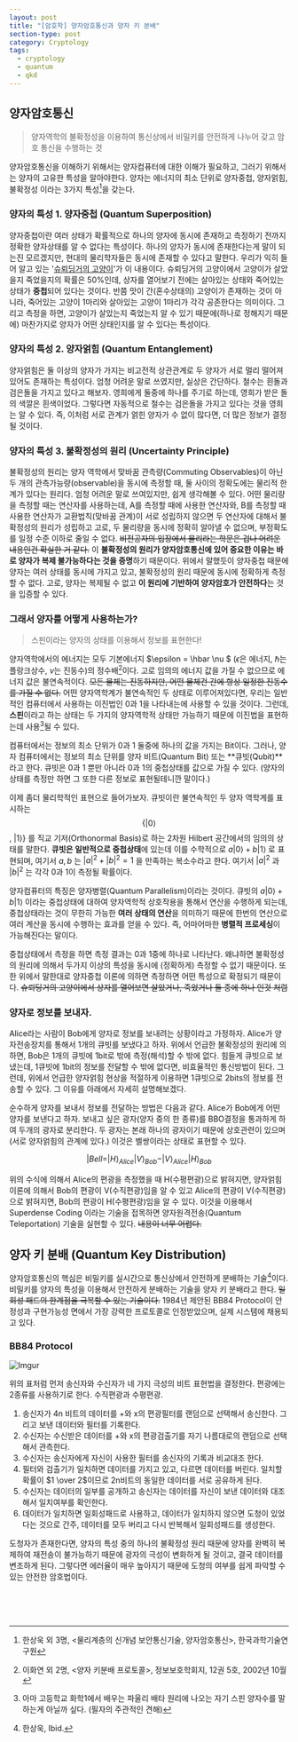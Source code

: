 ```yaml
---
layout: post
title: "[암호학] 양자암호통신과 양자 키 분배"
section-type: post
category: Cryptology
tags:
  - cryptology
  - quantum
  - qkd
---
```


## 양자암호통신

> 양자역학의 불확정성을 이용하여 통신상에서 비밀키를 안전하게 나누어 갖고 암호 통신을 수행하는 것

양자암호통신을 이해하기 위해서는 양자컴퓨터에 대한 이해가 필요하고, 그러기 위해서는 양자의 고유한 특성을 알아야한다. 양자는 에너지의 최소 단위로 양자중첩, 양자얽힘, 불확정성 이라는 3가지 특성[^1]을 갖는다.

### 양자의 특성 1. 양자중첩 (Quantum Superposition)

양자중첩이란 여러 상태가 확률적으로 하나의 양자에 동시에 존재하고 측정하기 전까지 정확한 양자상태를 알 수 없다는 특성이다. 하나의 양자가 동시에 존재한다는게 말이 되는진 모르겠지만, 현대의 물리학자들은 동시에 존재할 수 있다고 말한다. 우리가 익히 들어 알고 있는 '[슈뢰딩거의 고양이](https://namu.wiki/w/%EC%8A%88%EB%A2%B0%EB%94%A9%EA%B1%B0%EC%9D%98%20%EA%B3%A0%EC%96%91%EC%9D%B4#s-3)'가 이 내용이다. 슈뢰딩거의 고양이에서 고양이가 살았을지 죽었을지의 확률은 50%인데, 상자를 열어보기 전에는 살아있는 상태와 죽어있는 상태가 **중첩**되어 있다는 것이다. 반쯤 맛이 간(혼수상태의) 고양이가 존재하는 것이 아니라, 죽어있는 고양이 1마리와 살아있는 고양이 1마리가 각각 공존한다는 의미이다. 그리고 측정을 하면, 고양이가 살았는지 죽었는지 알 수 있기 때문에(하나로 정해지기 때문에) 마찬가지로 양자가 어떤 상태인지를 알 수 있다는 특성이다.

### 양자의 특성 2. 양자얽힘 (Quantum Entanglement)

양자얽힘은 둘 이상의 양자가 가지는 비고전적 상관관계로 두 양자가 서로 멀리 떨어져 있어도 존재하는 특성이다. 엄청 어려운 말로 쓰였지만, 실상은 간단하다. 철수는 흰돌과 검은돌을 가지고 있다고 해보자. 영희에게 둘중에 하나를 주기로 하는데, 영희가 받은 돌의 색깔은 흰색이었다. 그렇다면 자동적으로 철수는 검은돌을 가지고 있다는 것을 영희는 알 수 있다. 즉, 이처럼 서로 관계가 얽힌 양자가 수 없이 많다면, 더 많은 정보가 결정될 것이다.

### 양자의 특성 3. 불확정성의 원리 (Uncertainty Principle)

불확정성의 원리는 양자 역학에서 맞바꿈 관측량(Commuting Observables)이 아닌 두 개의 관측가능량(observable)을 동시에 측정할 때, 둘 사이의 정확도에는 물리적 한계가 있다는 원리다. 엄청 어려운 말로 쓰여있지만, 쉽게 생각해볼 수 있다. 어떤 물리량을 측정할 때는 연산자를 사용하는데, A를 측정할 때에 사용한 연산자와, B를 측정할 때 사용한 연산자가 교환법칙(맞바꿈 관계)이 서로 성립하지 않으면 두 연산자에 대해서 불확정성의 원리가 성립하고 고로, 두 물리량을 동시에 정확히 알아낼 수 없으며, 부정확도를 일정 수준 이하로 줄일 수 없다. ~~비전공자의 입장에서 물리라는 학문은 겁나 어려운 내용인건 확실한 거 같다.~~ 이 **불확정성의 원리가 양자암호통신에 있어 중요한 이유는 바로 양자가 복제 불가능하다는 것을 증명**하기 때문이다. 위에서 말했듯이 양자중첩 때문에 양자는 여러 상태를 동시에 가지고 있고, 불확정성의 원리 때문에 동시에 정확하게 측정할 수 없다. 고로, 양자는 복제될 수 없고 **이 원리에 기반하여 양자암호가 안전하다**는 것을 입증할 수 있다.

### 그래서 양자를 어떻게 사용하는가?

> 스핀이라는 양자의 상태를 이용해서 정보를 표현한다!

양자역학에서의 에너지는 모두 기본에너지 $\epsilon = \hbar \nu $ ($\epsilon$은 에너지, $\hbar$는 플랑크상수, $\nu$는 진동수)의 정수배[^2]이다. 고로 임의의 에너지 값을 가질 수 없으므로 에너지 값은 불연속적이다. ~~모든 물체는 진동하지만, 어떤 물체건 간에 항상 일정한 진동수를 가질 수 없다.~~ 어떤 양자역학계가 불연속적인 두 상태로 이루어져있다면, 우리는 일반적인 컴퓨터에서 사용하는 이진법인 0과 1을 나타내는에 사용할 수 있을 것이다. 그런데, **스핀**이라고 하는 상태는 두 가지의 양자역학적 상태만 가능하기 때문에 이진법을 표현하는데 사용[^3]될 수 있다.

컴퓨터에서는 정보의 최소 단위가 0과 1 둘중에 하나의 값을 가지는 Bit이다. 그러나, 양자 컴퓨터에서는 정보의 최소 단위를 양자 비트(Quantum Bit) 또는 **큐빗(Qubit)**라고 한다. 큐빗은 0과 1 뿐만 아니라 0과 1의 중첩상태를 값으로 가질 수 있다. (양자의  상태를 측정만 하면 그 또한 다른 정보로 표현될테니깐 말이다.)

이제 좀더 물리학적인 표현으로 들어가보자. 큐빗이란 불연속적인 두 양자 역학계를 표시하는 $$ \lbrace | 0 \rangle$$, $| 1 \rangle \rbrace$ 를 직교 기저(Orthonormal Basis)로 하는 2차원 Hilbert 공간에서의 임의의 상태를 말한다. **큐빗은 일반적으로 중첩상태**에 있는데 이를 수학적으로 $a | 0 \rangle + b | 1 \rangle$ 로 표현되며, 여기서 $a, b$ 는 $|a|^2 + |b|^2 = 1$ 을 만족하는 복소수라고 한다. 여기서 $|a|^2$ 과 $|b|^2$ 는 각각 0과 1이 측정될 확률이다.

양자컴퓨터의 특징은 양자병렬(Quantum Parallelism)이라는 것이다. 큐빗의 $a | 0 \rangle + b | 1 \rangle$ 이라는 중첩상태에 대하여 양자역학적 상호작용을 통해서 연산을 수행하게 되는데, 중첩상태라는 것이 무한히 가능한 **여러 상태의 연산**을 의미하기 때문에 한번의 연산으로 여러 계산을 동시에 수행하는 효과를 얻을 수 있다. 즉, 어마어마한 **병렬적 프로세싱**이 가능해진다는 말이다.

중첩상태에서 측정을 하면 측정 결과는 0과 1중에 하나로 나타난다. 왜냐하면 불확정성의 원리에 의해서 두가지 이상의 특성을 동시에 (정확하게) 측정할 수 없기 때문이다. 또한 위에서 말한대로 양자중첩 이론에 의하면 측정하면 어떤 특성으로 확정되기 때문이다. ~~슈뢰딩거의 고양이에서 상자를 열어보면 살았거나, 죽었거나 둘 중에 하나 인것 처럼~~

### 양자로 정보를 보내자.

Alice라는 사람이 Bob에게 양자로 정보를 보내려는 상황이라고 가정하자. Alice가 양자전송장치를 통해서 1개의 큐빗를 보냈다고 하자. 위에서 언급한 불확정성의 원리에 의하면, Bob은 1개의 큐빗에 1bit로 밖에 측정(해석)할 수 밖에 없다. 힘들게 큐빗으로 보냈는데, 1큐빗에 1bit의 정보를 전달할 수 밖에 없다면, 비효율적인 통신방법이 된다. 그런데, 위에서 언급한 양자얽힘 현상을 적절하게 이용하면 1큐빗으로 2bits의 정보를 전송할 수 있다. 그 이유를 아래에서 자세히 설명해보겠다.

순수하게 양자를 보내서 정보를 전달하는 방법은 다음과 같다. Alice가 Bob에게 어떤 양자를 보낸다고 하자. 보내고 싶은 광자(양자 중의 한 종류)를 BBO결정을 통과하게 하여 두개의 광자로 분리한다. 두 광자는 본래 하나의 광자이기 때문에 상호관련이 있으며(서로 양자얽힘의 관계에 있다.) 이것은 벨쌍이라는 상태로 표현할 수 있다.

$$
|Bell = |H \rangle _{Alice} |V \rangle _{Bob} - |V \rangle _{Alice} |H \rangle _{Bob}
$$

위의 수식에 의해서 Alice의 편광을 측정했을 때 H(수평편광)으로 밝혀지면, 양자얽힘 이론에 의해서 Bob의 편광이 V(수직편광)임을 알 수 있고 Alice의 편광이 V(수직편광)으로 밝혀지면, Bob의 편광이 H(수평편광)임을 알 수 있다. 이것을 이용해서 Superdense Coding 이라는 기술을 접목하면 양자원격전송(Quantum Teleportation) 기술을 실현할 수 있다. ~~내용이 너무 어렵다.~~

## 양자 키 분배 (Quantum Key Distribution)

양자암호통신의 핵심은 비밀키를 실시간으로 통신상에서 안전하게 분배하는 기술[^4]이다. 비밀키를 양자의 특성을 이용해서 안전하게 분배하는 기술을 양자 키 분배라고 한다. ~~일회성 패드의 한계점을 극복할 수 있는 기술이다.~~ 1984년 제안된 BB84 Protocol이 안정성과 구현가능성 면에서 가장 강력한 프로토콜로 인정받았으며, 실제 시스템에 채용되고 있다.

### BB84 Protocol

![Imgur](http://i.imgur.com/WNqVzNQ.png)

위의 표처럼 먼저 송신자와 수신자가 네 가지 극성의 비트 표현법을 결정한다. 편광에는 2종류를 사용하기로 한다. 수직편광과 수평편광.
1. 송신자가 4n 비트의 데이터를 +와 x의 편광필터를 랜덤으로 선택해서 송신한다. 그리고 보낸 데이터와 필터를 기록한다.
2. 수신자는 수신받은 데이터를 +와 x의 편광검출기를 자기 나름대로의 랜덤으로 선택해서 관측한다.
3. 수신자는 송신자에게 자신이 사용한 필터를 송신자의 기록과 비교대조 한다.
4. 필터와 검출기가 일치하면 데이터를 가지고 있고, 다르면 데이터를 버린다. 일치할 확률이 $1 \over 2$이므로 2n비트의 동일한 데이터를 서로 공유하게 된다.
5. 수신자는 데이터의 일부를 공개하고 송신자는 데이터를 자신이 보낸 데이터와 대조해서 일치여부를 확인한다.
6. 데이터가 일치하면 일회성패드로 사용하고, 데이터가 일치하지 않으면 도청이 있었다는 것으로 간주, 데이터를 모두 버리고 다시 반복해서 일회성패드를 생성한다.

도청자가 존재한다면, 양자의 특성 중의 하나의 불확정성 원리 때문에 양자를 완벽히 복제하여 재전송이 불가능하기 때문에 광자의 극성이 변화하게 될 것이고, 결국 데이터를 변조하게 된다. 그렇다면 에러율이 매우 높아지기 때문에 도청의 여부를 쉽게 파악할 수 있는 안전한 암호법이다.

<br /><br /><br />
[^1]: 한상욱 외 3명, <물리계층의 신개념 보안통신기술, 양자암호통신>, 한국과학기술연구원

[^2]: 이화연 외 2명, <양자 키분배 프로토콜>, 정보보호학회지, 12권 5호, 2002년 10월

[^3]: 아마 고등학교 화학1에서 배우는 파울리 배타 원리에 나오는 자기 스핀 양자수를 말하는게 아닐까 싶다. (필자의 주관적인 견해)

[^4]: 한상욱, Ibid.
